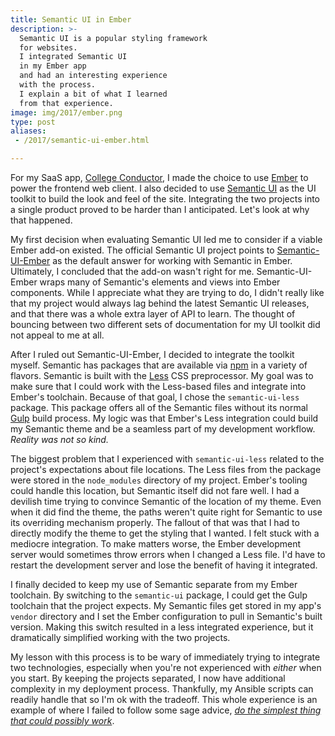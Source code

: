 ```yaml
---
title: Semantic UI in Ember
description: >-
  Semantic UI is a popular styling framework
  for websites.
  I integrated Semantic UI
  in my Ember app
  and had an interesting experience
  with the process.
  I explain a bit of what I learned
  from that experience.
image: img/2017/ember.png
type: post
aliases:
 - /2017/semantic-ui-ember.html

---
```


For my SaaS app,
[College Conductor](https://www.collegeconductor.com/),
I made the choice to use
[Ember](http://emberjs.com/)
to power the frontend web client.
I also decided to use
[Semantic UI](https://semantic-ui.com/)
as the UI toolkit
to build the look and feel
of the site.
Integrating the two projects
into a single product
proved to be harder than I anticipated.
Let's look at why that happened.

My first decision when evaluating Semantic UI
led me to consider
if a viable Ember add-on existed.
The official Semantic UI project
points to
[Semantic-UI-Ember](http://semantic-org.github.io/Semantic-UI-Ember/#/modules)
as the default answer
for working with Semantic
in Ember.
Ultimately,
I concluded that the add-on wasn't right
for me.
Semantic-UI-Ember wraps many of Semantic's elements and views
into Ember components.
While I appreciate what they are trying to do,
I didn't really like that my project would always lag
behind the latest Semantic UI releases,
and that there was a whole extra layer of API
to learn.
The thought of bouncing between two different sets
of documentation
for my UI toolkit
did not appeal to me
at all.

After I ruled out Semantic-UI-Ember,
I decided to integrate the toolkit myself.
Semantic has packages that are available
via [npm](https://www.npmjs.com/)
in a variety of flavors.
Semantic is built with the
[Less](http://lesscss.org/) CSS preprocessor.
My goal was to make sure
that I could work with the Less-based files
and integrate into Ember's toolchain.
Because of that goal,
I chose the `semantic-ui-less` package.
This package offers all of the Semantic files
without its normal
[Gulp](http://gulpjs.com/) build process.
My logic was that Ember's Less integration
could build my Semantic theme
and be a seamless part
of my development workflow.
*Reality was not so kind.*

The biggest problem that I experienced
with `semantic-ui-less`
related to the project's expectations
about file locations.
The Less files from the package were stored
in the `node_modules` directory of my project.
Ember's tooling could handle this location,
but Semantic itself did not fare well.
I had a devilish time trying to convince Semantic
of the location of my theme.
Even when it did find the theme,
the paths weren't quite right
for Semantic to use its overriding mechanism properly.
The fallout of that
was that I had to directly modify the theme
to get the styling that I wanted.
I felt stuck with a mediocre integration.
To make matters worse,
the Ember development server would sometimes throw errors
when I changed a Less file.
I'd have to restart the development server
and lose the benefit of having it integrated.

I finally decided to keep my use of Semantic separate
from my Ember toolchain.
By switching to the `semantic-ui` package,
I could get the Gulp toolchain
that the project expects.
My Semantic files get stored
in my app's `vendor` directory
and I set the Ember configuration
to pull in Semantic's built version.
Making this switch resulted
in a less integrated experience,
but it dramatically simplified working with the two projects.

My lesson with this process
is to be wary of immediately trying to integrate two technologies,
especially when you're not experienced with *either*
when you start.
By keeping the projects separated,
I now have additional complexity
in my deployment process.
Thankfully, my Ansible scripts can readily handle that
so I'm ok with the tradeoff.
This whole experience is an example
of where I failed to follow some sage advice,
*[do the simplest thing that could possibly work](http://wiki.c2.com/?DoTheSimplestThingThatCouldPossiblyWork)*.
